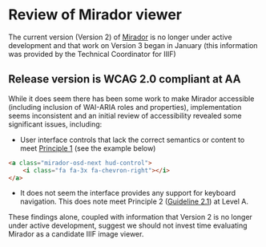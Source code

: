 # Review of Mirador viewer

The current version (Version 2) of [Mirador](http://projectmirador.org/) is no longer under active development and that work on Version 3 began in January (this information was provided by the Technical Coordinator for IIIF)

## Release version is WCAG 2.0 compliant at AA

While it does seem there has been some work to make Mirador accessible (including inclusion of WAI-ARIA roles and properties), implementation seems inconsistent and an initial review of accessibility revealed some significant issues, including:

* User interface controls that lack the correct semantics or content to meet [Principle 1](https://www.w3.org/WAI/WCAG21/quickref/?showtechniques=211#principle1) (see the example below) 

```html
<a class="mirador-osd-next hud-control">
    <i class="fa fa-3x fa-chevron-right"></i>
</a>
```

* It does not seem the interface provides any support for keyboard navigation. This does note meet Principle 2 ([Guideline 2.1](https://www.w3.org/WAI/WCAG21/quickref/?showtechniques=211#keyboard-accessible)) at Level A. 

These findings alone, coupled with information that Version 2 is no longer under active development, suggest we should not invest time evaluating Mirador as a candidate IIIF image viewer. 